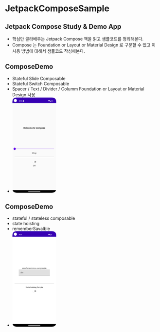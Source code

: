# JetpackComposeSample
## Jetpack Compose Study &amp; Demo App
- 핵심만 골라배우는 Jetpack Compose 책을 읽고 샘플코드를 정리해본다.
- Compose 는 Foundation or Layout or Material Design 로 구분할 수 있고 이 사용 방법에 대해서 샘플코드 작성해본다.

## ComposeDemo
- Stateful Slide Composable
- Stateful Switch Composable
- Spacer / Text / Divider / Columm Foundation or Layout or Material Design 사용
- <img src = "https://github.com/jhanulis7/JetpackComposeSample/blob/main/DemoCompose.png" width="30%" height="30%">

## ComposeDemo
- stateful / stateless composable
- state hoisting 
- rememberSavalble
- <img src = "https://github.com/jhanulis7/JetpackComposeSample/blob/main/Hoisting.png" width="30%" height="30%">
